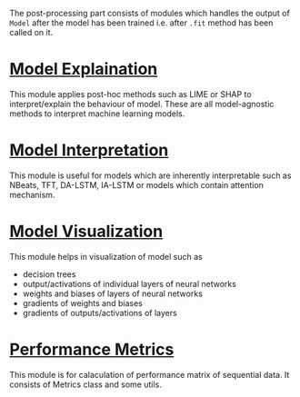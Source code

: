 The post-processing part consists of modules which handles the output of `Model` after
the model has been trained i.e. after `.fit` method has been called on it.

# [Model Explaination](postprocessing/explain.md)
This module applies post-hoc methods such as LIME or SHAP to interpret/explain the
behaviour of model. These are all model-agnostic methods to interpret machine learning
models. 

# [Model Interpretation](postprocessing/interpret.md)
This module is useful for models which are inherently interpretable
such as NBeats, TFT, DA-LSTM, IA-LSTM or models which contain attention mechanism.

# [Model Visualization](postprocessing/visualize.md)
This module helps in visualization of model such as 
- decision trees 
- output/activations of individual layers of neural networks
- weights and biases of layers of neural networks
- gradients of weights and biases
- gradients of outputs/activations of layers


# [Performance Metrics](postprocessing/seqmetrics.md)
This module is for calaculation of performance matrix of sequential data. 
It consists of Metrics class and some utils.